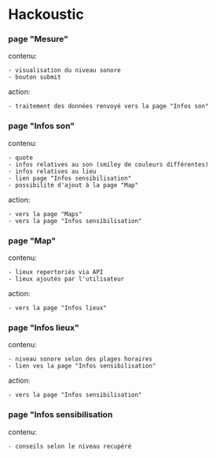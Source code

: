 # Hackoustic

### page "Mesure"
  contenu:
  
    - visualisation du niveau sonore
    - bouton submit
    
  action: 
  
    - traitement des données renvoyé vers la page "Infos son"
    
### page "Infos son"
  contenu: 
  
    - quote
    - infos relatives au son (smiley de couleurs différentes)
    - infos relatives au lieu
    - lien page "Infos sensibilisation"
    - possibilité d'ajout à la page "Map"
    
  action:
  
    - vers la page "Maps"
    - vers la page "Infos sensibilisation"
  
### page "Map"
  contenu:
  
    - lieux repertoriés via API
    - lieux ajoutés par l'utilisateur
    
  action:
  
    - vers la page "Infos lieux"

  
### page "Infos lieux"
  contenu:
  
    - niveau sonore selon des plages horaires
    - lien ves la page "Infos sensibilisation"
    
  action:
  
    - vers la page "Infos sensibilisation"

  
### page "Infos sensibilisation
  contenu:
  
    - conseils selon le niveau recupéré
  
